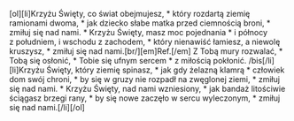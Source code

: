 [ol][li]Krzyżu Święty, co świat obejmujesz, * który rozdartą ziemię ramionami dwoma, * jak dziecko słabe matka przed ciemnością broni, * zmiłuj się nad nami. * Krzyżu Święty, masz moc pojednania * i północy z południem, i wschodu z zachodem, * który nienawiść łamiesz, a niewolę kruszysz, * zmiłuj się nad nami.[br/][em]Ref.[/em] Z Tobą mury rozwalać, * Tobą się osłonić, * Tobie się ufnym sercem * z miłością pokłonić. /bis[/li][li]Krzyżu Święty, który ziemię spinasz, * jak gdy żelazną klamrą * człowiek dom swój chroni, * by się w gruzy nie rozpadł na zwęglonej ziemi, * zmiłuj się nad nami. * Krzyżu Święty, nad nami wzniesiony, * jak bandaż litościwie ściągasz brzegi rany, * by się nowe zaczęło w sercu wyleczonym, * zmiłuj się nad nami.[/li][/ol]